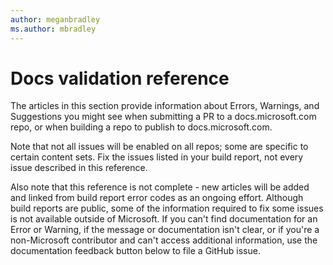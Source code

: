 ```yaml
---
author: meganbradley
ms.author: mbradley
---
```

# Docs validation reference

The articles in this section provide information about Errors, Warnings, and Suggestions you might see when submitting a PR to a docs.microsoft.com repo, or when building a repo to publish to docs.microsoft.com.

Note that not all issues will be enabled on all repos; some are specific to certain content sets. Fix the issues listed in your build report, not every issue described in this reference.

Also note that this reference is not complete - new articles will be added and linked from build report error codes as an ongoing effort. Although build reports are public, some of the information required to fix some issues is not available outside of Microsoft. If you can't find documentation for an Error or Warning, if the message or documentation isn't clear, or if you're a non-Microsoft contributor and can't access additional information, use the documentation feedback button below to file a GitHub issue.